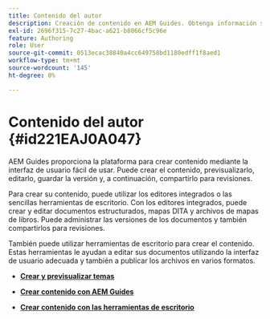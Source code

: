 ```yaml
---
title: Contenido del autor
description: Creación de contenido en AEM Guides. Obtenga información sobre cómo crear, obtener una vista previa, editar, guardar la versión del documento y compartirlo para revisiones.
exl-id: 2696f315-7c27-4bac-a621-b8066cf5c96e
feature: Authoring
role: User
source-git-commit: 0513ecac38840a4cc649758bd1180edff1f8aed1
workflow-type: tm+mt
source-wordcount: '145'
ht-degree: 0%

---
```


# Contenido del autor {#id221EAJ0A047}

AEM Guides proporciona la plataforma para crear contenido mediante la interfaz de usuario fácil de usar. Puede crear el contenido, previsualizarlo, editarlo, guardar la versión y, a continuación, compartirlo para revisiones.

Para crear su contenido, puede utilizar los editores integrados o las sencillas herramientas de escritorio. Con los editores integrados, puede crear y editar documentos estructurados, mapas DITA y archivos de mapas de libros. Puede administrar las versiones de los documentos y también compartirlos para revisiones.

También puede utilizar herramientas de escritorio para crear el contenido. Estas herramientas le ayudan a editar sus documentos utilizando la interfaz de usuario adecuada y también a publicar los archivos en varios formatos.

- **[Crear y previsualizar temas](create-preview-topics.md)**

- **[Crear contenido con AEM Guides](authoring-content-xml-doc.md)**

- **[Crear contenido con las herramientas de escritorio](author-desktop-tools.md)**
